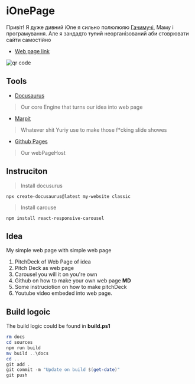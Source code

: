 # iOnePage

Привіт! Я дуже дивний iOne я сильно полюлюяю [Гачимучі](https://ru.wikipedia.org/wiki/%D0%93%D0%B0%D1%87%D0%B8%D0%BC%D1%83%D1%87%D0%B8), Маму і програмування. Але я зандадто ~~тупий~~ неорганізований аби стоврювати сайти самостійно 

- [Web page link](https://voice-of-hollowness.github.io/My-solution-for-homeTask/)


<img src="https://chart.googleapis.com/chart?cht=qr&chl=https%3A%2F%2Fvoice-of-hollowness.github.io%2FMy-solution-for-homeTask%2F&chs=180x180&choe=UTF-8&chld=L|2" rel="nofollow" alt="qr code"><a href="www.qr-code-generator.com/" border="0" style="cursor:default" rel="nofollow"></a>

## Tools

- [Docusaurus](https://docusaurus.io/docs#fast-track)
> Our core Engine that turns our idea into web page

- [Marpit](https://marpit.marp.app/)
> Whatever shit Yuriy use to make those f*cking slide showes

- [Github Pages]()
> Our webPageHost 


## Instruciton

> Install docusurus

`npx create-docusaurus@latest my-website classic`

> Install carouse 

`npm install react-responsive-carousel`	


## Idea
My simple web page with simple web page

1. PitchDeck of Web Page of idea
2. Pitch Deck as web page
3. Carousel you will it on you're own
4. Github on how to make your own web page **MD**
5. Some instruciotion on how to make pitchDeck
6. Youtube video embeded into web page.


## Build logoic 

The build logic could be found in **build.ps1**	

```powershell
rm docs
cd sources
npm run build
mv build ..\docs
cd ..
git add .
git commit -m "Update on build $(get-date)"
git push
```
